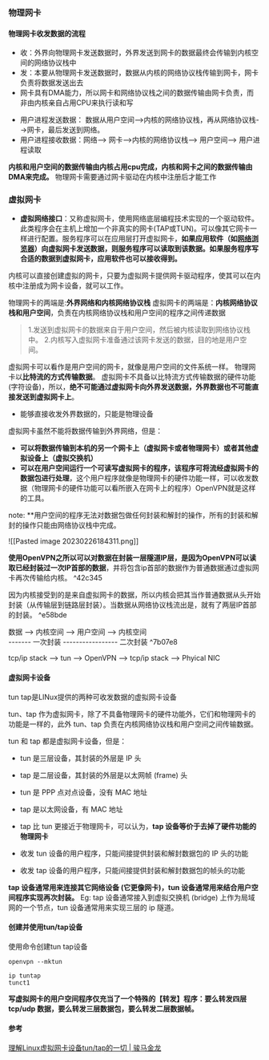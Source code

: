 ### 物理网卡
#### 物理网卡收发数据的流程
* 收：外界向物理网卡发送数据时，外界发送到网卡的数据最终会传输到内核空间的网络协议栈中
* 发：本要从物理网卡发送数据时，数据从内核的网络协议栈传输到网卡，网卡负责将数据发送出去
* 网卡具有DMA能力，所以网卡和网络协议栈之间的数据传输由网卡负责，而非由内核亲自占用CPU来执行读和写

- 用户进程发送数据： 数据从用户空间——>内核的网络协议栈，再从网络协议栈-->网卡，最后发送到网络。
- 用户进程接收数据：网络--> 网卡-->内核的网络协议栈--> 用户空间--> 用户进程读取

**内核和用户空间的数据传输由内核占用cpu完成，内核和网卡之间的数据传输由DMA来完成。**
物理网卡需要通过网卡驱动在内核中注册后才能工作

### 虚拟网卡
* **虚拟网络接口**：又称虚拟网卡，使用网络底层编程技术实现的一个驱动软件。此类程序会在主机上增加一个非真实的网卡(TAP或TUN)。可以像其它网卡一样进行配置。服务程序可以在应用层打开虚拟网卡，**如果应用软件（如[网络浏览器](https://zh.wikipedia.org/wiki/%E7%BD%91%E7%BB%9C%E6%B5%8F%E8%A7%88%E5%99%A8 "网络浏览器")）向虚拟网卡发送数据，则服务程序可以读取到该数据。如果服务程序写合适的数据到虚拟网卡，应用软件也可以接收得到。**

内核可以直接创建虚拟的网卡，只要为虚拟网卡提供网卡驱动程序，使其可以在内核中注册成为网卡设备，就可以工作。

物理网卡的两端是:**外界网络和内核网络协议栈**
虚拟网卡的两端是：**内核网络协议栈和用户空间**，负责在内核网络协议栈和用户空间的程序之间传递数据
>1.发送到虚拟网卡的数据来自于用户空间，然后被内核读取到网络协议栈中。
>2.内核写入虚拟网卡准备通过该网卡发送的数据，目的地是用户空间。

虚拟网卡可以看作是用户空间的网卡，就像是用户空间的文件系统一样。
物理网卡以**比特流的方式传输数据**。
虚拟网卡不具备以比特流方式传输数据的硬件功能(字符设备)，所以，**绝不可能通过虚拟网卡向外界发送数据，外界数据也不可能直接发送到虚拟网卡上**。
* 能够直接收发外界数据的，只能是物理设备

虚拟网卡虽然不能将数据传输到外界网络，但是：
* **可以将数据传输到本机的另一个网卡上（虚拟网卡或者物理网卡）或者其他虚拟设备上（虚拟交换机）**
* **可以在用户空间运行一个可读写虚拟网卡的程序，该程序可将流经虚拟网卡的数据包进行处理**，这个用户程序就像是物理网卡的硬件功能一样，可以收发数据（物理网卡的硬件功能可以看所嵌入在网卡上的程序）OpenVPN就是这样的工具。

note: **用户空间的程序无法对数据包做任何封装和解封的操作，所有的封装和解封的操作只能由网络协议栈中完成。

![[Pasted image 20230226184311.png]]

**使用OpenVPN之所以可以对数据在封装一层隧道IP层，是因为OpenVPN可以读取已经封装过一次IP首部的数据**，并将包含ip首部的数据作为普通数据通过虚拟网卡再次传输给内核。 ^42c345

因为内核接受到的是来自虚拟网卡的数据，所以内核会把其当作普通数据从头开始封装（从传输层到链路层封装）。当数据从网络协议栈流出是，就有了两层IP首部的封装。 ^e58bde

数据  --> 内核空间 --> 用户空间  --> 内核空间   
------- 一次封装 ----------------- 二次封装 ^7b07e8

tcp/ip stack --> tun --> OpenVPN --> tcp/ip stack --> Phyical NIC

#### 虚拟网卡设备
tun tap是LINux提供的两种可收发数据的虚拟网卡设备

tun、tap 作为虚拟网卡，除了不具备物理网卡的硬件功能外，它们和物理网卡的功能是一样的，此外 tun、tap 负责在内核网络协议栈和用户空间之间传输数据。

tun 和 tap 都是虚拟网卡设备，但是：

* tun 是三层设备，其封装的外层是 IP 头
* tap 是二层设备，其封装的外层是以太网帧 (frame) 头
* tun 是 PPP 点对点设备，没有 MAC 地址
* tap 是以太网设备，有 MAC 地址
* tap 比 tun 更接近于物理网卡，可以认为，**tap 设备等价于去掉了硬件功能的物理网卡**

* 收发 tun 设备的用户程序，只能间接提供封装和解封数据包的 IP 头的功能
* 收发 tap 设备的用户程序，只能间接提供封装和解封数据包的帧头的功能

**tap 设备通常用来连接其它网络设备 (它更像网卡)，tun 设备通常用来结合用户空间程序实现再次封装。**
Eg:
tap 设备通常接入到虚拟交换机 (bridge) 上作为局域网的一个节点，tun 设备通常用来实现三层的 ip 隧道。

#### 创建并使用tun/tap设备
使用命令创建tun tap设备
```shell
openvpn --mktun

ip tuntap
tunct1
```

**写虚拟网卡的用户空间程序仅充当了一个特殊的【转发】程序：要么转发四层 tcp/udp 数据，要么转发三层数据包，要么转发二层数据帧。**




#### 参考
[理解Linux虚拟网卡设备tun/tap的一切 | 骏马金龙](https://www.junmajinlong.com/virtual/network/all_about_tun_tap/)